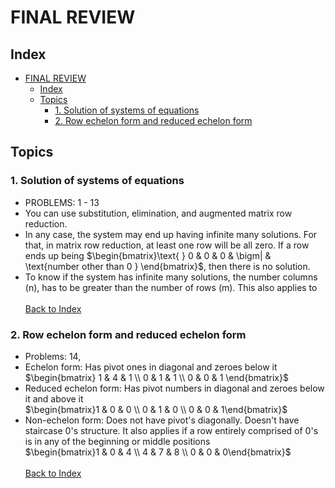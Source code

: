 # FINAL REVIEW 
## Index
- [FINAL REVIEW](#final-review)
  - [Index](#index)
  - [Topics](#topics)
    - [1. Solution of systems of equations](#1-solution-of-systems-of-equations)
    - [2. Row echelon form and reduced echelon form](#2-row-echelon-form-and-reduced-echelon-form)

## Topics
### 1. Solution of systems of equations
- PROBLEMS: 1 - 13
- You can use substitution, elimination, and augmented matrix row reduction.
- In any case, the system may end up having infinite many solutions. For that, in matrix row reduction, at least one row will be all zero. If a row ends up being $\begin{bmatrix}\text{ } 0 & 0 & 0 & \bigm| & \text{number other than 0 } \end{bmatrix}$, then there is no solution.
- To know if the system has infinite many solutions, the number columns (n), has to be greater than the number of rows (m). This also applies to 
<br><br> [Back to Index](#index)
### 2. Row echelon form and reduced echelon form
- Problems: 14,
- Echelon form: Has pivot ones in diagonal and zeroes below it 
<br> $\begin{bmatrix} 1 & 4 & 1 \\ 0 & 1 & 1 \\ 0 & 0 & 1 \end{bmatrix}$
- Reduced echelon form: Has pivot numbers in diagonal and zeroes below it and above it<br>
$\begin{bmatrix}1 & 0 & 0 \\ 0 & 1 & 0 \\ 0 & 0 & 1\end{bmatrix}$
- Non-echelon form: Does not have pivot's diagonally. Doesn't have staircase 0's structure. It also applies if a row entirely comprised of 0's is in any of the beginning or middle positions <br>  $\begin{bmatrix}1 & 0 & 4 \\ 4 & 7 & 8 \\ 0 & 0 & 0\end{bmatrix}$
<br><br> [Back to Index](#index)

